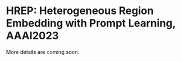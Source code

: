 # HREP: Heterogeneous Region Embedding with Prompt Learning, AAAI2023

More details are coming soon.

